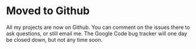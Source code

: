 # Moved to Github

All my projects are now on Github. You can comment on the issues there to ask questions, or still email me. The Google Code bug tracker will one day be closed down, but not any time soon.
